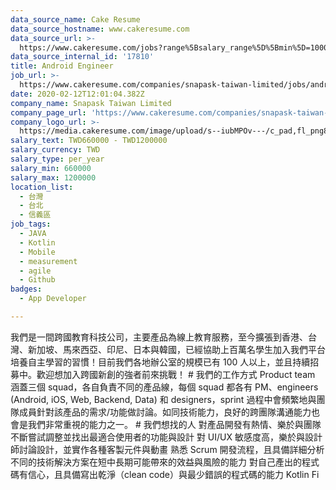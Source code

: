 ```yaml
---
data_source_name: Cake Resume
data_source_hostname: www.cakeresume.com
data_source_url: >-
  https://www.cakeresume.com/jobs?range%5Bsalary_range%5D%5Bmin%5D=1000000&refinementList%5Bprofession%5D%5B0%5D=tech_android-development&refinementList%5Bprofession%5D%5B1%5D=tech_ios-development
data_source_internal_id: '17810'
title: Android Engineer
job_url: >-
  https://www.cakeresume.com/companies/snapask-taiwan-limited/jobs/android-engineer-c9c420
date: 2020-02-12T12:01:04.382Z
company_name: Snapask Taiwan Limited
company_page_url: 'https://www.cakeresume.com/companies/snapask-taiwan-limited'
company_logo_url: >-
  https://media.cakeresume.com/image/upload/s--iubMPOv---/c_pad,fl_png8,h_200,w_200/v1581664602/ezr0jpmkee0grucxwq1w.png
salary_text: TWD660000 - TWD1200000
salary_currency: TWD
salary_type: per_year
salary_min: 660000
salary_max: 1200000
location_list:
  - 台灣
  - 台北
  - 信義區
job_tags:
  - JAVA
  - Kotlin
  - Mobile
  - measurement
  - agile
  - Github
badges:
  - App Developer

---
```


我們是一間跨國教育科技公司，主要產品為線上教育服務，至今擴張到香港、台灣、新加坡、馬來西亞、印尼、日本與韓國，已經協助上百萬名學生加入我們平台培養自主學習的習慣！目前我們各地辦公室的規模已有 100 人以上，並且持續招募中。歡迎想加入跨國新創的強者前來挑戰！ # 我們的工作方式 Product team 涵蓋三個 squad，各自負責不同的產品線，每個 squad 都各有 PM、engineers (Android, iOS, Web, Backend, Data) 和 designers，sprint 過程中會頻繁地與團隊成員針對該產品的需求/功能做討論。如同技術能力，良好的跨團隊溝通能力也會是我們非常重視的能力之一。 # 我們想找的人 對產品開發有熱情、樂於與團隊不斷嘗試調整並找出最適合使用者的功能與設計 對 UI/UX 敏感度高，樂於與設計師討論設計，並實作各種客製元件與動畫 熟悉 Scrum 開發流程，且具備詳細分析不同的技術解決方案在短中長期可能帶來的效益與風險的能力 對自己產出的程式碼有信心，且具備寫出乾淨（clean code）與最少錯誤的程式碼的能力 Kotlin Fi